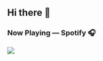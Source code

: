 ## Hi there 👋

<!--
**alisonjing/alisonjing** is a ✨ _special_ ✨ repository because its `README.md` (this file) appears on your GitHub profile.

Here are some ideas to get you started:

- 🔭 I’m currently working on ...
- 🌱 I’m currently learning ...
- 👯 I’m looking to collaborate on ...
- 🤔 I’m looking for help with ...
- 💬 Ask me about ...
- 📫 How to reach me: ...
- 😄 Pronouns: ...
- ⚡ Fun fact: ...
-->

### Now Playing — Spotify 🎧
<p>
<a href="https://spotify-github-profile.kittinanx.com/api/view.svg?uid=31dwqhwmlhshsshvvnzljnl6vqfa&redirect=true">
<img src="https://spotify-github-profile.kittinanx.com/api/view.svg?uid=31dwqhwmlhshsshvvnzljnl6vqfa&cover_image=false&theme=default&show_offline=true&background_color=121212&interchange=true&bar_color_cover=false"/>
</a>
</p>

